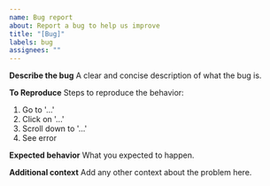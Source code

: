 ```yaml
---
name: Bug report
about: Report a bug to help us improve
title: "[Bug]"
labels: bug
assignees: ""
---
```


**Describe the bug**
A clear and concise description of what the bug is.

**To Reproduce**
Steps to reproduce the behavior:

1. Go to '...'
2. Click on '...'
3. Scroll down to '...'
4. See error

**Expected behavior**
What you expected to happen.

**Additional context**
Add any other context about the problem here.
